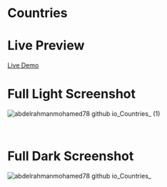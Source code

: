 # Countries

# Live Preview
[Live Demo](https://abdelrahmanmohamed78.github.io/Countries/)

# Full Light Screenshot
![abdelrahmanmohamed78 github io_Countries_ (1)](https://github.com/Abdelrahmanmohamed78/Countries/assets/94566322/c5fcaf54-c9bf-4a4f-ae2f-d3f873b8eea7)

<br/>

# Full Dark Screenshot
![abdelrahmanmohamed78 github io_Countries_](https://github.com/Abdelrahmanmohamed78/Countries/assets/94566322/bfa45102-69c7-4ba9-af04-89a5c215952f)
